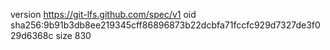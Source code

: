version https://git-lfs.github.com/spec/v1
oid sha256:9b91b3db8ee219345cff86896873b22dcbfa71fccfc929d7327de3f029d6368c
size 830
